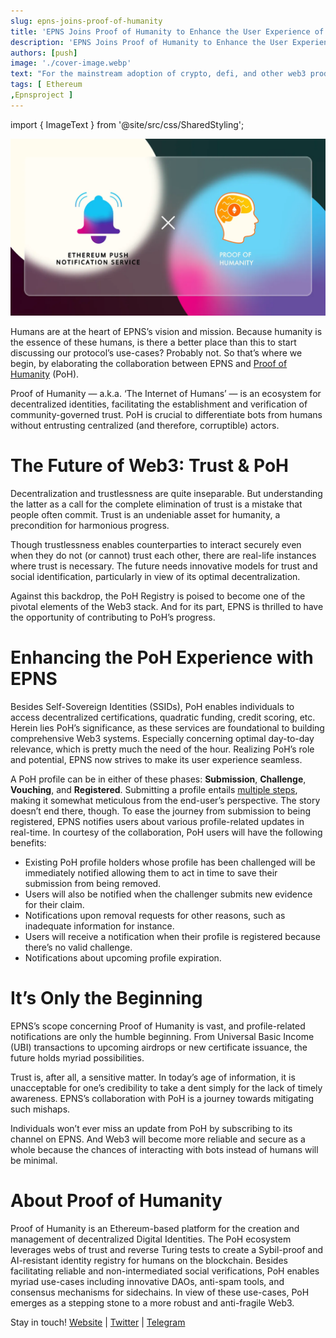 ```yaml
---
slug: epns-joins-proof-of-humanity
title: 'EPNS Joins Proof of Humanity to Enhance the User Experience of Decentralized & Self-Sovereign Identification'
description: 'EPNS Joins Proof of Humanity to Enhance the User Experience of Decentralized & Self-Sovereign Identification'
authors: [push]
image: './cover-image.webp'
text: "For the mainstream adoption of crypto, defi, and other web3 products, there must be a simple way for people to gain access to these tools. The state of Web3 is not very user-friendly nor is it cheap to transact and implement various defi strategies in the current state of the Ethereum network. Although users like high yields, usability and accessibility remains to be a problem in the space."
tags: [ Ethereum
,Epnsproject ]
---
```


import { ImageText } from '@site/src/css/SharedStyling';

![Cover Image of EPNS Joins Proof of Humanity to Enhance the User Experience of Decentralized & Self-Sovereign Identification](./cover-image.webp)

<!--truncate-->

Humans are at the heart of EPNS’s vision and mission. Because humanity is the essence of these humans, is there a better place than this to start discussing our protocol’s use-cases? Probably not. So that’s where we begin, by elaborating the collaboration between EPNS and [Proof of Humanity](https://www.proofofhumanity.id/) (PoH).

Proof of Humanity — a.k.a. ‘The Internet of Humans’ — is an ecosystem for decentralized identities, facilitating the establishment and verification of community-governed trust. PoH is crucial to differentiate bots from humans without entrusting centralized (and therefore, corruptible) actors.

# The Future of Web3: Trust & PoH

Decentralization and trustlessness are quite inseparable. But understanding the latter as a call for the complete elimination of trust is a mistake that people often commit. Trust is an undeniable asset for humanity, a precondition for harmonious progress.

Though trustlessness enables counterparties to interact securely even when they do not (or cannot) trust each other, there are real-life instances where trust is necessary. The future needs innovative models for trust and social identification, particularly in view of its optimal decentralization.

Against this backdrop, the PoH Registry is poised to become one of the pivotal elements of the Web3 stack. And for its part, EPNS is thrilled to have the opportunity of contributing to PoH’s progress.

# Enhancing the PoH Experience with EPNS

Besides Self-Sovereign Identities (SSIDs), PoH enables individuals to access decentralized certifications, quadratic funding, credit scoring, etc. Herein lies PoH’s significance, as these services are foundational to building comprehensive Web3 systems. Especially concerning optimal day-to-day relevance, which is pretty much the need of the hour. Realizing PoH’s role and potential, EPNS now strives to make its user experience seamless.

A PoH profile can be in either of these phases: **Submission**, **Challenge**, **Vouching**, and **Registered**. Submitting a profile entails [multiple steps](https://blog.kleros.io/proof-of-humanity-an-explainer/), making it somewhat meticulous from the end-user’s perspective. The story doesn’t end there, though. To ease the journey from submission to being registered, EPNS notifies users about various profile-related updates in real-time. In courtesy of the collaboration, PoH users will have the following benefits:

- Existing PoH profile holders whose profile has been challenged will be immediately notified allowing them to act in time to save their submission from being removed.
- Users will also be notified when the challenger submits new evidence for their claim.
- Notifications upon removal requests for other reasons, such as inadequate information for instance.
- Users will receive a notification when their profile is registered because there’s no valid challenge.
- Notifications about upcoming profile expiration.

# It’s Only the Beginning

EPNS’s scope concerning Proof of Humanity is vast, and profile-related notifications are only the humble beginning. From Universal Basic Income (UBI) transactions to upcoming airdrops or new certificate issuance, the future holds myriad possibilities.

Trust is, after all, a sensitive matter. In today’s age of information, it is unacceptable for one’s credibility to take a dent simply for the lack of timely awareness. EPNS’s collaboration with PoH is a journey towards mitigating such mishaps.

Individuals won’t ever miss an update from PoH by subscribing to its channel on EPNS. And Web3 will become more reliable and secure as a whole because the chances of interacting with bots instead of humans will be minimal.

# About Proof of Humanity

Proof of Humanity is an Ethereum-based platform for the creation and management of decentralized Digital Identities. The PoH ecosystem leverages webs of trust and reverse Turing tests to create a Sybil-proof and AI-resistant identity registry for humans on the blockchain. Besides facilitating reliable and non-intermediated social verifications, PoH enables myriad use-cases including innovative DAOs, anti-spam tools, and consensus mechanisms for sidechains. In view of these use-cases, PoH emerges as a stepping stone to a more robust and anti-fragile Web3.

Stay in touch! [Website](https://www.proofofhumanity.id/) | [Twitter](https://twitter.com/proofofhumanity) | [Telegram](https://t.me/proofhumanity)
